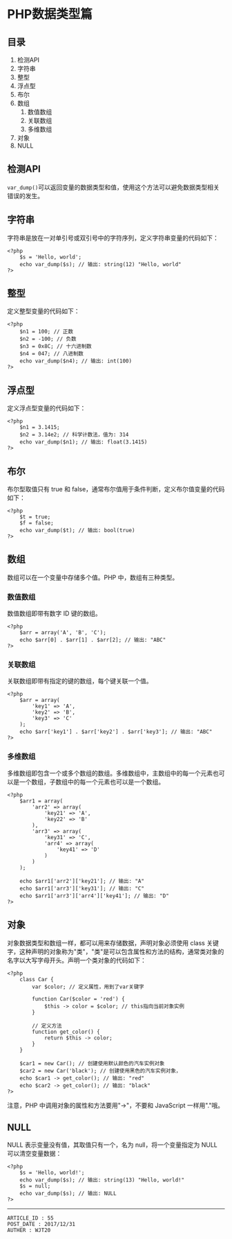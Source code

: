 
# PHP数据类型篇 #

## 目录 ##

1. 检测API
2. 字符串
3. 整型
4. 浮点型
5. 布尔
6. 数组
    1. 数值数组
    2. 关联数组
    3. 多维数组
7. 对象
8. NULL

## 检测API ##

`var_dump()`可以返回变量的数据类型和值，使用这个方法可以避免数据类型相关错误的发生。

## 字符串 ##

字符串是放在一对单引号或双引号中的字符序列，定义字符串变量的代码如下：

```
<?php
    $s = 'Hello, world';
    echo var_dump($s); // 输出: string(12) "Hello, world"
?>
```

## 整型 ##

定义整型变量的代码如下：

```
<?php
    $n1 = 100; // 正数
    $n2 = -100; // 负数
    $n3 = 0x8C; // 十六进制数
    $n4 = 047; // 八进制数
    echo var_dump($n4); // 输出: int(100)
?>
```

## 浮点型 ##

定义浮点型变量的代码如下：

```
<?php
    $n1 = 3.1415;
    $n2 = 3.14e2; // 科学计数法，值为: 314
    echo var_dump($n1); // 输出: float(3.1415)
?>
```

## 布尔 ##

布尔型取值只有 true 和 false，通常布尔值用于条件判断，定义布尔值变量的代码如下：

```
<?php
    $t = true;
    $f = false;
    echo var_dump($t); // 输出: bool(true)
?>
```

## 数组 ##

数组可以在一个变量中存储多个值。PHP 中，数组有三种类型。

### 数值数组 ###

数值数组即带有数字 ID 键的数组。

```
<?php
    $arr = array('A', 'B', 'C');
    echo $arr[0] . $arr[1] . $arr[2]; // 输出: "ABC"
?>
```

### 关联数组 ###

关联数组即带有指定的键的数组，每个键关联一个值。

```
<?php
    $arr = array(
        'key1' => 'A',
        'key2' => 'B',
        'key3' => 'C'
    );
    echo $arr['key1'] . $arr['key2'] . $arr['key3']; // 输出: "ABC"
?>
```

### 多维数组 ###

多维数组即包含一个或多个数组的数组。多维数组中，主数组中的每一个元素也可以是一个数组，子数组中的每一个元素也可以是一个数组。

```
<?php
    $arr1 = array(
        'arr2' => array(
            'key21' => 'A',
            'key22' => 'B'
        ),
        'arr3' => array(
            'key31' => 'C',
            'arr4' => array(
                'key41' => 'D'
            )
        )
    );

    echo $arr1['arr2']['key21']; // 输出: "A"
    echo $arr1['arr3']['key31']; // 输出: "C"
    echo $arr1['arr3']['arr4']['key41']; // 输出: "D"
?>
```

## 对象 ##

对象数据类型和数组一样，都可以用来存储数据，声明对象必须使用 class 关键字，这种声明的对象称为"类"，"类"是可以包含属性和方法的结构，通常类对象的名字以大写字母开头。声明一个类对象的代码如下：

```
<?php
    class Car {
        var $color; // 定义属性，用到了var关键字

        function Car($color = 'red') {
            $this -> color = $color; // this指向当前对象实例
        }

        // 定义方法
        function get_color() {
            return $this -> color;
        }
    }

    $car1 = new Car(); // 创建使用默认颜色的汽车实例对象
    $car2 = new Car('black'); // 创建使用黑色的汽车实例对象，
    echo $car1 -> get_color(); // 输出: "red"
    echo $car2 -> get_color(); // 输出: "black"
?>
```

注意，PHP 中调用对象的属性和方法要用"->"，不要和 JavaScript 一样用"."哦。

## NULL ##

NULL 表示变量没有值，其取值只有一个，名为 null，将一个变量指定为 NULL 可以清空变量数据：

```
<?php
    $s = 'Hello, world!';
    echo var_dump($s); // 输出: string(13) "Hello, world!"
    $s = null;
    echo var_dump($s); // 输出: NULL
?>
```

---

```
ARTICLE_ID : 55
POST_DATE : 2017/12/31
AUTHER : WJT20
```
